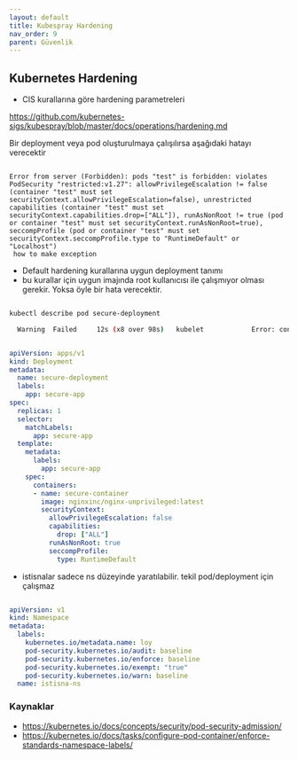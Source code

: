 ```yaml
---
layout: default
title: Kubespray Hardening
nav_order: 9
parent: Güvenlik
---
```


## Kubernetes Hardening

* CIS kurallarına göre hardening parametreleri 

https://github.com/kubernetes-sigs/kubespray/blob/master/docs/operations/hardening.md

Bir deployment veya pod oluşturulmaya çalışılırsa aşağıdaki hatayı verecektir

```log

Error from server (Forbidden): pods "test" is forbidden: violates PodSecurity "restricted:v1.27": allowPrivilegeEscalation != false (container "test" must set securityContext.allowPrivilegeEscalation=false), unrestricted capabilities (container "test" must set securityContext.capabilities.drop=["ALL"]), runAsNonRoot != true (pod or container "test" must set securityContext.runAsNonRoot=true), seccompProfile (pod or container "test" must set securityContext.seccompProfile.type to "RuntimeDefault" or "Localhost")
 how to make exception

```

* Default hardening kurallarına uygun deployment tanımı
* bu kurallar için uygun imajında root kullanıcısı ile çalışmıyor olması gerekir. Yoksa öyle bir hata verecektir. 

```bash 

kubectl describe pod secure-deployment

  Warning  Failed     12s (x8 over 98s)   kubelet            Error: container has runAsNonRoot and image will run as root (pod: "secure-deployment-85c9947bdc-kgtk6_test(9e6a9b9f-aa47-4625-9bd6-ad519e03f127)", container: secure-container)

```

```yaml

apiVersion: apps/v1
kind: Deployment
metadata:
  name: secure-deployment
  labels:
    app: secure-app
spec:
  replicas: 1
  selector:
    matchLabels:
      app: secure-app
  template:
    metadata:
      labels:
        app: secure-app
    spec:
      containers:
      - name: secure-container
        image: nginxinc/nginx-unprivileged:latest
        securityContext:
          allowPrivilegeEscalation: false
          capabilities:
            drop: ["ALL"]
          runAsNonRoot: true
          seccompProfile:
            type: RuntimeDefault


```

* istisnalar sadece ns düzeyinde yaratılabilir. tekil pod/deployment için çalışmaz

```yaml

apiVersion: v1
kind: Namespace
metadata:
  labels:
    kubernetes.io/metadata.name: loy
    pod-security.kubernetes.io/audit: baseline
    pod-security.kubernetes.io/enforce: baseline
    pod-security.kubernetes.io/exempt: "true"
    pod-security.kubernetes.io/warn: baseline
  name: istisna-ns


```

### Kaynaklar
* https://kubernetes.io/docs/concepts/security/pod-security-admission/
* https://kubernetes.io/docs/tasks/configure-pod-container/enforce-standards-namespace-labels/